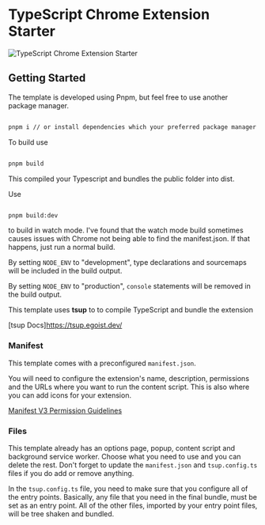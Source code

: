 # TypeScript Chrome Extension Starter

![TypeScript Chrome Extension Starter](https://github.com/benjaminrae/ts-chrome-extension-starter/assets/63359209/bef7af1d-c073-49e2-a254-18e3775ddb7b)

## Getting Started 

The template is developed using Pnpm, but feel free to use another package manager. 

```sh 

pnpm i // or install dependencies which your preferred package manager

```

To build use 

```sh 

pnpm build

```

This compiled your Typescript and bundles the public folder into dist. 

Use 

```sh 

pnpm build:dev

```
 to build in watch mode. I've found that the watch mode build sometimes causes issues with Chrome
 not being able to find the manifest.json. If that happens, just run a normal build.

By setting `NODE_ENV` to "development", type declarations and sourcemaps will be included in the
build output.

By setting `NODE_ENV` to "production", `console` statements will be removed in the build output.

This template uses **tsup** to to compile TypeScript and bundle the extension

[tsup Docs]https://tsup.egoist.dev/

### Manifest

This template comes with a preconfigured `manifest.json`. 

You will need to configure the extension's name, description, permissions and the URLs where you want to run the content script. This is also where you can add icons for your extension.

[Manifest V3 Permission
Guidelines](https://developer.chrome.com/docs/extensions/mv3/permission_warnings/)

### Files

This template already has an options page, popup, content script and background service worker.
Choose what you need to use and you can delete the rest. Don't forget to update the `manifest.json`
and `tsup.config.ts` files if you do add or remove anything. 

In the `tsup.config.ts` file, you need to make sure that you configure all of the entry points.
Basically, any file that you need in the final bundle, must be set as an entry point. All of the
other files, imported by your entry point files, will be tree shaken and bundled.

